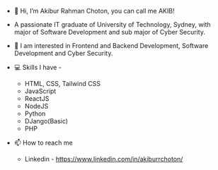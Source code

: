 - 👋 Hi, I’m Akibur Rahman Choton, you can call me AKIB! 
- A passionate IT graduate of University of Technology, Sydney, with major of Software Development and sub major of Cyber Security.
- 👀 I am interested in Frontend and Backend Development, Software Development and Cyber Security. 

- 💻 Skills I have -
  - HTML, CSS, Tailwind CSS
  - JavaScript
  - ReactJS
  - NodeJS
  - Python
  - DJango(Basic)
  - PHP
  
- 📫 How to reach me 
  - Linkedin - https://www.linkedin.com/in/akiburrchoton/

<!---
akiburrchoton/akiburrchoton is a ✨ special ✨ repository because its `README.md` (this file) appears on your GitHub profile.
You can click the Preview link to take a look at your changes.
--->
